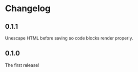 # Changelog

## 0.1.1

Unescape HTML before saving so code blocks render properly.


## 0.1.0

The first release!